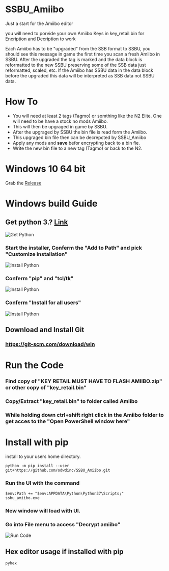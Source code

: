 # SSBU_Amiibo
Just a start for the Amiibo editor 

you will need to porvide your own Amiibo Keys in key_retail.bin for Encription and Decription to work

Each Amiibo has to be "upgraded" from the SSB format to SSBU, you should see this message in game the first time you scan a fresh Amiibo in SSBU. After the upgraded the tag is marked and the data block is reformatted to the new SSBU preserving some of the SSB data just reformatted, scaled, etc. If the Amiibo has SSBU data in the data block before the upgraded this data will be interpreted as SSB data not SSBU data.

# How To
  * You will need at least 2 tags (Tagmo) or somthing like the N2 Elite. One will need to be have a stock no mods Amiibo.
  * This will then be upgraged in game by SSBU.
  * After the upgraged by SSBU the bin file is read form the Amiibo.
  * This upgraged bin file then can be decrepcted by SSBU_Amiibo
  * Apply any mods and **save** befor encrypting back to a bin fie.
  * Write the new bin file to a new tag (Tagmo) or back to the N2.
  

# Windows 10 64 bit
  Grab the [Release](https://github.com/odwdinc/SSBU_Amiibo/releases)

# Windows build Guide

## Get python 3.? [Link](https://www.python.org/downloads/)
![Get Python](https://github.com/odwdinc/SSBU_Amiibo/blob/master/docs/Install_Python.PNG)


### Start the installer, Conferm the "Add to Path" and pick "Customize installation"
![Install Python](https://github.com/odwdinc/SSBU_Amiibo/blob/master/docs/Install_Python_2.PNG)


### Conferm "pip" and "tcl/tk"
![Install Python](https://github.com/odwdinc/SSBU_Amiibo/blob/master/docs/Install_Python_3.PNG)


### Conferm "Install for all users"
![Install Python](https://github.com/odwdinc/SSBU_Amiibo/blob/master/docs/Install_Python_4.PNG)

## Download and Install Git

### https://git-scm.com/download/win


# Run the Code

### Find copy of "KEY RETAIL MUST HAVE TO FLASH AMIIBO.zip" or other copy of "key_retail.bin"

### Copy/Extract "key_retail.bin" to folder called Amiibo

### While holding down ctrl+shift right click in the Amiibo folder to get acces to the "Open PowerShell window here"

# Install with pip

install to your users home directory.

```console
python -m pip install --user git+https://github.com/odwdinc/SSBU_Amiibo.git
```


### Run the UI with the command 

```console
$env:Path += "$env:APPDATA\Python\Python37\Scripts;"
ssbu_amiibo.exe
```

### New window will load with UI.

### Go into File menu to access "Decrypt amiibo"

![Run Code](https://github.com/odwdinc/SSBU_Amiibo/blob/master/docs/RunCode_7.PNG)

## Hex editor usage if installed with pip

```console
pyhex
```
